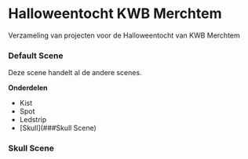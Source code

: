 # Halloweentocht KWB Merchtem
Verzameling van projecten voor de Halloweentocht van KWB Merchtem

### Default Scene

Deze scene handelt al de andere scenes.

**Onderdelen**

- Kist
- Spot
- Ledstrip
- [Skull](###Skull Scene)



### Skull Scene
